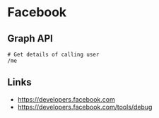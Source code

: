 # Facebook

## Graph API

```text
# Get details of calling user
/me
```

## Links

* <https://developers.facebook.com>
* <https://developers.facebook.com/tools/debug>

